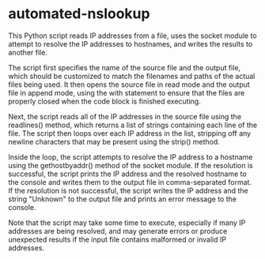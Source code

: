 # automated-nslookup

This Python script reads IP addresses from a file, uses the socket module to attempt to resolve the IP addresses to hostnames, and writes the results to another file.

The script first specifies the name of the source file and the output file, which should be customized to match the filenames and paths of the actual files being used. It then opens the source file in read mode and the output file in append mode, using the with statement to ensure that the files are properly closed when the code block is finished executing.

Next, the script reads all of the IP addresses in the source file using the readlines() method, which returns a list of strings containing each line of the file. The script then loops over each IP address in the list, stripping off any newline characters that may be present using the strip() method.

Inside the loop, the script attempts to resolve the IP address to a hostname using the gethostbyaddr() method of the socket module. If the resolution is successful, the script prints the IP address and the resolved hostname to the console and writes them to the output file in comma-separated format. If the resolution is not successful, the script writes the IP address and the string "Unknown" to the output file and prints an error message to the console.

Note that the script may take some time to execute, especially if many IP addresses are being resolved, and may generate errors or produce unexpected results if the input file contains malformed or invalid IP addresses.

